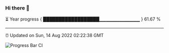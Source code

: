 ### Hi there 👋

⏳ Year progress { ██████████████████▁▁▁▁▁▁▁▁▁▁▁▁ } 61.67 %

---

⏰ Updated on Sun, 14 Aug 2022 02:22:38 GMT

![Progress Bar CI](https://github.com/ZhaoGui/ZhaoGui/workflows/Progress%20Bar%20CI/badge.svg)
